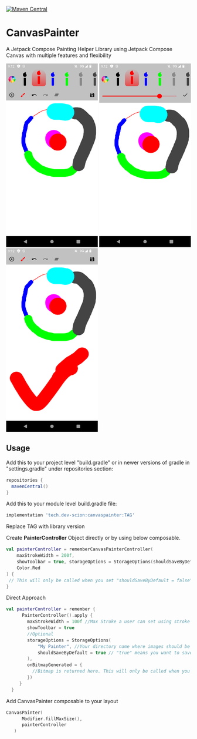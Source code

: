 [![Maven Central](https://img.shields.io/maven-central/v/tech.dev-scion/canvaspainter.svg?label=Maven%20Central)](https://search.maven.org/search?q=g:%22tech.dev-scion%22%20AND%20a:%22canvaspainter%22)

# CanvasPainter
A Jetpack Compose Painting Helper Library using Jetpack Compose Canvas with multiple features and flexibility

<img src="/screenshots/ss_1.png" width="250" height="500"> <img src="/screenshots/ss_2.png" width="250" height="500">
<img src="/screenshots/ss_3.png" width="250" height="500">

## Usage
<p>Add this to your project level "build.gradle" or in newer versions of gradle in "settings.gradle" under repositories section:</p>

 ```groovy
repositories {
   mavenCentral()
}
```
<p>Add this to your module level build.gradle file:</p>

```groovy
implementation 'tech.dev-scion:canvaspainter:TAG'
```
<p>Replace TAG with library version</p>

<p>Create <b>PainterController</b> Object directly or by using below composable.</p>

```kotlin
val painterController = rememberCanvasPainterController(
    maxStrokeWidth = 200f,
    showToolbar = true, storageOptions = StorageOptions(shouldSaveByDefault = false),//setting false will return bitmap in below callback
    Color.Red
) {
 // This will only be called when you set "shouldSaveByDefault = false" in storage options
}
```

Direct Approach

```kotlin
val painterController = remember {
      PainterController().apply {
        maxStrokeWidth = 100f //Max Stroke a user can set using stroke selection slider
        showToolbar = true
        //Optional
        storageOptions = StorageOptions( 
            "My Painter", //Your directory name where images should be saved
            shouldSaveByDefault = true // "true" means you want to save image on clicking save and "false" want a bitmap returned when clicked save
        ),
        onBitmapGenerated = {
          //Bitmap is returned here. This will only be called when you set "shouldSaveByDefault = false" in storage options
        })
     }
  }
```

<p>Add CanvasPainter composable to your layout</p>

```kotlin
CanvasPainter(
      Modifier.fillMaxSize(),
      painterController
   )
```

